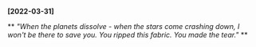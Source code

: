 **[2022-03-31]**

**
*"When the planets dissolve - when the stars come crashing down, I won't be there to save you. You ripped this fabric. You made the tear."*
**